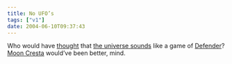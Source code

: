 ```yaml
---
title: No UFO’s
tags: ["v1"]
date: 2004-06-10T09:37:43
---
```


Who would have [thought][1] that [the universe sounds][2] like a game of [Defender][3]? [Moon Cresta][4] would&#8217;ve been better, mind.

[1]: http://www.nytimes.com/2004/06/08/science/space/08soun.html?ex=1402027200&en=3e71e91cb893eb08&ei=5007&partner=USERLAND "The New York Times: The Baby Universe's First Cry: A Million Years in 5 Seconds"
[2]: http://www.engadget.com/entry/3745397085341518/ "engadget: Listen to the sound of the Universe on your iPod"
[3]: http://www.shockwave.com/sw/content/defender "Shockwave.com: Defender"
[4]: http://www.klov.com/game_detail.php?letter=M&game_id=8745 "Coin-Op Museum"
